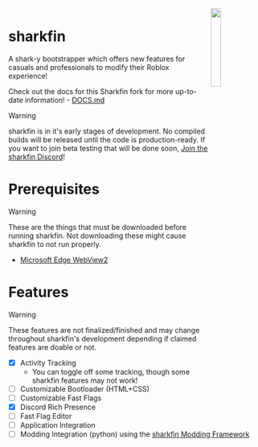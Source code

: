 <img src="https://github.com/snarkden/sharkfin/blob/main/assets/images/sharkfin.webp?raw=true" align="right" width="20%" height="20%">

# sharkfin
A shark-y bootstrapper which offers new features for casuals and professionals to modify their Roblox experience!

Check out the docs for this Sharkfin fork for more up-to-date information! - [DOCS.md](https://github.com/JustAnEric/sharkfin/blob/main/DOCS.md)

> [!WARNING]
> sharkfin is in it's early stages of development. No compiled builds will be released until the code is production-ready. If you want to join beta testing that will be done soon, [Join the sharkfin Discord](https://discord.gg/mKZhdNbens)!

# Prerequisites
> [!WARNING]
> These are the things that must be downloaded before running sharkfin. Not downloading these might cause sharkfin to not run properly.

- [Microsoft Edge WebView2](https://developer.microsoft.com/en-us/microsoft-edge/webview2?form=MA13LH#download)

# Features
> [!WARNING]
> These features are not finalized/finished and may change throughout sharkfin's development depending if claimed features are doable or not.

- [x] Activity Tracking
    - You can toggle off some tracking, though some sharkfin features may not work!
- [ ] Customizable Bootloader (HTML+CSS)
- [ ] Customizable Fast Flags
- [x] Discord Rich Presence
- [ ] Fast Flag Editor
- [ ] Application Integration
- [ ] Modding Integration (python) using the [sharkfin Modding Framework](https://github.com/snarkden/sharkfin-framework)
